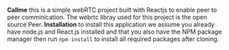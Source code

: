 **Callme**
this is a simple  webRTC project built with Reactjs to enable peer to peer comminication.
The webrtc libray used for this project is the open source Peer.
**Installation**
to install this application we assume you already have node.js and  React.js installed and that you also have the NPM package manager
then run `npm install` to install all required packages after cloning.